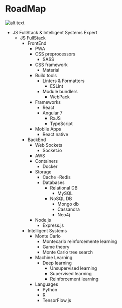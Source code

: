 # RoadMap
![alt text](https://github.com/Diegorandom/RoadMap/blob/master/RoadMap(1).png)

- JS FullStack & Intelligent Systems Expert
  - JS FullStack
    - FrontEnd
      - PWA
      - CSS preprocessors
        - SASS
      - CSS framework
        - Material
      - Build tools
        - Linters & Formatters
          - ESLint
        - Module bundlers
          - WebPack
      - Frameworks
        - React
        - Angular 7
          - RxJS
          - TypeScript
      - Mobile Apps
        - React native
    - BackEnd
      - Web Sockets
        - Socket.io
      - AWS
      - Containers
        - Docker
      - Storage
        - Cache
          -Redis
        - Databases
          - Relational DB
            - MySQL
          - NoSQL DB
            - Mongo db
            - Cassandra
            - Neo4j
      - Node.js
        - Express.js
    - Intelligent Systems
      - Monte Carlo
        - Montecarlo reinforcemente learning
        - Game theory
        - Monte Carlo tree search
      - Machine Learning
        - Deep learning
          - Unsupervised learning
          - Supervised learning
          - Reinforcement learning
      - Languages
        - Python 
        - R
        - TensorFlow.js
    
